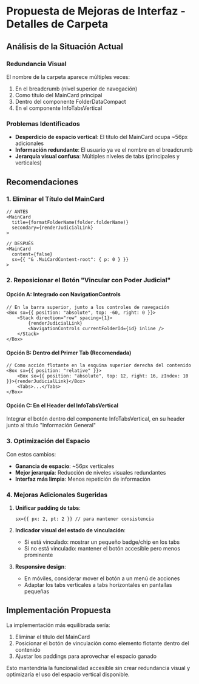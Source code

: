 # Propuesta de Mejoras de Interfaz - Detalles de Carpeta

## Análisis de la Situación Actual

### Redundancia Visual

El nombre de la carpeta aparece múltiples veces:

1. En el breadcrumb (nivel superior de navegación)
2. Como título del MainCard principal
3. Dentro del componente FolderDataCompact
4. En el componente InfoTabsVertical

### Problemas Identificados

- **Desperdicio de espacio vertical**: El título del MainCard ocupa ~56px adicionales
- **Información redundante**: El usuario ya ve el nombre en el breadcrumb
- **Jerarquía visual confusa**: Múltiples niveles de tabs (principales y verticales)

## Recomendaciones

### 1. Eliminar el Título del MainCard

```tsx
// ANTES
<MainCard
  title={formatFolderName(folder.folderName)}
  secondary={renderJudicialLink}
>

// DESPUÉS
<MainCard
  content={false}
  sx={{ "& .MuiCardContent-root": { p: 0 } }}
>
```

### 2. Reposicionar el Botón "Vincular con Poder Judicial"

#### Opción A: Integrado con NavigationControls

```tsx
// En la barra superior, junto a los controles de navegación
<Box sx={{ position: "absolute", top: -60, right: 0 }}>
	<Stack direction="row" spacing={1}>
		{renderJudicialLink}
		<NavigationControls currentFolderId={id} inline />
	</Stack>
</Box>
```

#### Opción B: Dentro del Primer Tab (Recomendada)

```tsx
// Como acción flotante en la esquina superior derecha del contenido
<Box sx={{ position: "relative" }}>
	<Box sx={{ position: "absolute", top: 12, right: 16, zIndex: 10 }}>{renderJudicialLink}</Box>
	<Tabs>...</Tabs>
</Box>
```

#### Opción C: En el Header del InfoTabsVertical

Integrar el botón dentro del componente InfoTabsVertical, en su header junto al título "Información General"

### 3. Optimización del Espacio

Con estos cambios:

- **Ganancia de espacio**: ~56px verticales
- **Mejor jerarquía**: Reducción de niveles visuales redundantes
- **Interfaz más limpia**: Menos repetición de información

### 4. Mejoras Adicionales Sugeridas

1. **Unificar padding de tabs**:

   ```tsx
   sx={{ px: 2, pt: 2 }} // para mantener consistencia
   ```

2. **Indicador visual del estado de vinculación**:

   - Si está vinculado: mostrar un pequeño badge/chip en los tabs
   - Si no está vinculado: mantener el botón accesible pero menos prominente

3. **Responsive design**:
   - En móviles, considerar mover el botón a un menú de acciones
   - Adaptar los tabs verticales a tabs horizontales en pantallas pequeñas

## Implementación Propuesta

La implementación más equilibrada sería:

1. Eliminar el título del MainCard
2. Posicionar el botón de vinculación como elemento flotante dentro del contenido
3. Ajustar los paddings para aprovechar el espacio ganado

Esto mantendría la funcionalidad accesible sin crear redundancia visual y optimizaría el uso del espacio vertical disponible.
